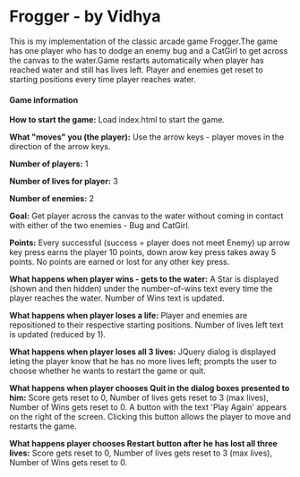 # Frogger - by Vidhya
This is my implementation of the classic arcade game Frogger.The game has one player who has to dodge an enemy bug and a CatGirl to get across the canvas to the water.Game restarts automatically when player has reached water and still has lives left.  Player and enemies get reset to starting positions every time player reaches water.

#### Game information

**How to start the game:**  Load index.html to start the game.

**What "moves" you (the player):**  Use the arrow keys - player moves in the direction of the arrow keys.

**Number of players:** 1

**Number of lives for player:** 3

**Number of enemies:** 2

**Goal:** Get player across the canvas to the water without coming in contact with either of the two enemies - Bug and CatGirl.

**Points:** Every successful (success = player does not meet Enemy) up arrow key press earns the player 10 points, down arow key press takes away 5 points. No points are earned or lost for any other key press.

**What happens when player wins - gets to the water:**  A Star is displayed (shown and then hidden) under the number-of-wins text every time the player reaches the water. Number of Wins text is updated.

**What happens when player loses a life:** Player and enemies are repositioned to their respective starting positions. Number of lives left text is updated (reduced by 1).

**What happens when player loses all 3 lives:** JQuery dialog is displayed leting the player know that he has no more lives left; prompts the user to choose whether he wants to restart the game or quit.

**What happens when player chooses Quit in the dialog boxes presented to him:** Score gets reset to 0, Number of lives gets reset to 3 (max lives), Number of Wins gets reset to 0. A button with the text 'Play Again' appears on the right of the screen. Clicking this button allows the player to move and restarts the game.

**What happens player chooses Restart button after he has lost all three lives:** Score gets reset to 0, Number of lives gets reset to 3 (max lives), Number of Wins gets reset to 0.
